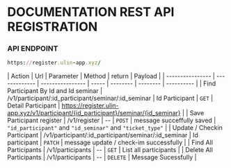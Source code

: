 # DOCUMENTATION REST API REGISTRATION

### API ENDPOINT
```ruby
https://register.ulin-app.xyz/
```

| Action           | Url           | Parameter        | Method | return  | Payload   |
| ---------------- | ------------- | ---------------- | -----  | -------- | -------- | ---------- |
| Find Participant By Id and Id seminar  | /v1/participant/:id_participant/seminar/:id_seminar | Id Participant | `GET` | Detail Participant | https://register.ulin-app.xyz/v1/participant/{id_participant}/seminar/{id_seminar} |
| Save Participant register | /v1/register  | -- | `POST` | message succeffully saved | `"id_participant"` and `"id_seminar"` and `"ticket_type"` |
| Update / Checkin Participant | /v1/participant/:id_participant/seminar/:id_seminar | Id participant | `PATCH` | message update / check-im successfully |
| Find All Participants | /v1/participants | -- | `GET` | List all participants |
| Delete All Participants | /v1/participants | -- | `DELETE` | Message Sucessfully |
